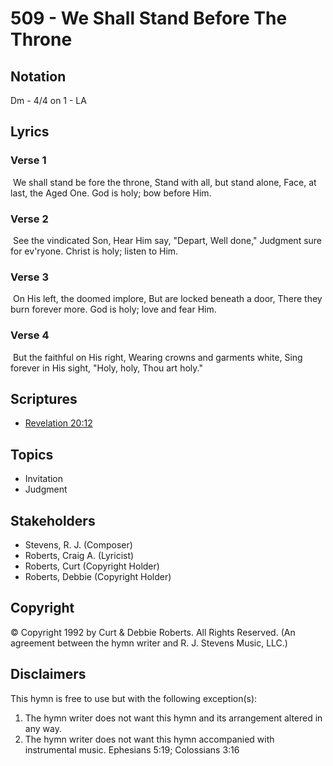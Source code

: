# 509 - We Shall Stand Before The Throne

## Notation

Dm - 4/4 on 1 - LA

## Lyrics

### Verse 1

 We shall  stand be fore the throne, Stand with all, but stand alone, Face, at last, the Aged One. God is holy; bow before Him. 

### Verse 2

 See the vindicated Son, Hear Him say, "Depart, Well done," Judgment sure for ev'ryone. Christ is holy; listen to Him.

### Verse 3

 On His left, the doomed implore, But are locked beneath a door, There they burn forever more. God is holy; love and fear Him.

### Verse 4

 But the faithful on His right, Wearing crowns and garments white, Sing forever in His sight, "Holy, holy, Thou art holy."


## Scriptures

- [Revelation 20:12](https://www.biblegateway.com/passage/?search=Revelation%2020%3A12)

## Topics

- Invitation
- Judgment

## Stakeholders

- Stevens, R. J. (Composer)
- Roberts, Craig A. (Lyricist)
- Roberts, Curt (Copyright Holder)
- Roberts, Debbie (Copyright Holder)

## Copyright

© Copyright 1992 by Curt & Debbie Roberts. All Rights Reserved.
(An agreement between the hymn writer and R. J. Stevens Music, LLC.)

## Disclaimers

This hymn is free to use but with the following exception(s):
1. The hymn writer does not want this hymn and its arrangement altered in any way.
2. The hymn writer does not want this hymn accompanied with instrumental music.
Ephesians 5:19; Colossians 3:16

